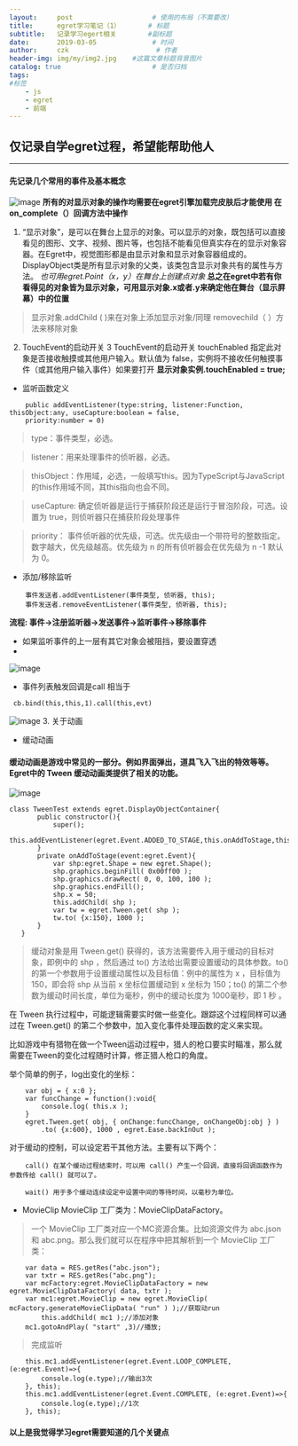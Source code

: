 ```yaml
---
layout:     post                    # 使用的布局（不需要改）
title:      egret学习笔记（1）       # 标题 
subtitle:   记录学习egert相关        #副标题
date:       2019-03-05              # 时间
author:     czk                      # 作者
header-img: img/my/img2.jpg    #这篇文章标题背景图片
catalog: true                       # 是否归档
tags:  
#标签
    - js
    - egret
    - 前端
---
```






## 仅记录自学egret过程，希望能帮助他人
---
#### 先记录几个常用的事件及基本概念

![image](http://upload-images.jianshu.io/upload_images/15259843-f441be9c5c5b9972?imageMogr2/auto-orient/strip%7CimageView2/2/w/1240)
**所有的对显示对象的操作均需要在egret引擎加载完皮肤后才能使用  在on_complete（）回调方法中操作**

1.  “显示对象”，是可以在舞台上显示的对象。可以显示的对象，既包括可以直接看见的图形、文字、视频、图片等，也包括不能看见但真实存在的显示对象容器。在Egret中，视觉图形都是由显示对象和显示对象容器组成的。DisplayObject类是所有显示对象的父类，该类包含显示对象共有的属性与方法。
*也可用egret.Point（x，y）在舞台上创建点对象*
**总之在egret中若有你看得见的对象皆为显示对象，可用显示对象.x或者.y来确定他在舞台（显示屏幕）中的位置**
> 显示对象.addChild ( )来在对象上添加显示对象/同理 removechild（ ）方法来移除对象

2. TouchEvent的启动开关
3
TouchEvent的启动开关 touchEnabled 指定此对象是否接收触摸或其他用户输入。默认值为 false，实例将不接收任何触摸事件（或其他用户输入事件）如果要打开 **显示对象实例.touchEnabled = true;**

* 监听函数定义
```
    public addEventListener(type:string, listener:Function, thisObject:any, useCapture:boolean = false,
    priority:number = 0)
```    

> type：事件类型，必选。

> listener：用来处理事件的侦听器，必选。

> thisObject：作用域，必选，一般填写this。因为TypeScript与JavaScript的this作用域不同，其this指向也会不同。

> useCapture: 确定侦听器是运行于捕获阶段还是运行于冒泡阶段，可选。设置为 true，则侦听器只在捕获阶段处理事件

> priority： 事件侦听器的优先级，可选。优先级由一个带符号的整数指定。数字越大，优先级越高。优先级为 n 的所有侦听器会在优先级为 n -1 默认为 0。

* 添加/移除监听
```
    事件发送者.addEventListener(事件类型, 侦听器, this);
    事件发送者.removeEventListener(事件类型, 侦听器, this);
```
**流程: 事件->注册监听器->发送事件->监听事件->移除事件**
* 如果监听事件的上一层有其它对象会被阻挡，要设置穿透
* 
![image](http://upload-images.jianshu.io/upload_images/15259843-4c4cfc469dadb9df?imageMogr2/auto-orient/strip%7CimageView2/2/w/1240)
* 事件列表触发回调是call 相当于 
```
 cb.bind(this,this,1).call(this,evt)
```

![image](http://upload-images.jianshu.io/upload_images/15259843-44e29deb5f0b2ea9?imageMogr2/auto-orient/strip%7CimageView2/2/w/1240)
3. 关于动画

- 缓动动画
#### 缓动动画是游戏中常见的一部分。例如界面弹出，道具飞入飞出的特效等等。Egret中的 Tween 缓动动画类提供了相关的功能。

![image](http://upload-images.jianshu.io/upload_images/15259843-886b0f9a8f983aad?imageMogr2/auto-orient/strip%7CimageView2/2/w/1240)
 ``` 
 class TweenTest extends egret.DisplayObjectContainer{
        public constructor(){
            super();
            this.addEventListener(egret.Event.ADDED_TO_STAGE,this.onAddToStage,this);
        }
        private onAddToStage(event:egret.Event){
            var shp:egret.Shape = new egret.Shape();
            shp.graphics.beginFill( 0x00ff00 );
            shp.graphics.drawRect( 0, 0, 100, 100 );
            shp.graphics.endFill();
            shp.x = 50;
            this.addChild( shp );
            var tw = egret.Tween.get( shp );
            tw.to( {x:150}, 1000 );
        }
    }
```
>缓动对象是用 Tween.get() 获得的，该方法需要传入用于缓动的目标对象，即例中的 shp ，然后通过 to() 方法给出需要设置缓动的具体参数。to() 的第一个参数用于设置缓动属性以及目标值：例中的属性为 x ，目标值为 150，即会将 shp 从当前 x 坐标位置缓动到 x 坐标为 150；to() 的第二个参数为缓动时间长度，单位为毫秒，例中的缓动长度为 1000毫秒，即 1 秒 。

在 Tween 执行过程中，可能逻辑需要实时做一些变化。跟踪这个过程同样可以通过在 Tween.get() 的第二个参数中，加入变化事件处理函数的定义来实现。

比如游戏中有猎物在做一个Tween运动过程中，猎人的枪口要实时瞄准，那么就需要在Tween的变化过程随时计算，修正猎人枪口的角度。

举个简单的例子，log出变化的坐标：
```
    var obj = { x:0 };
    var funcChange = function():void{
        console.log( this.x );
    }
    egret.Tween.get( obj, { onChange:funcChange, onChangeObj:obj } )
        .to( {x:600}, 1000 , egret.Ease.backInOut );
```
对于缓动的控制，可以设定若干其他方法。主要有以下两个：
```
    call() 在某个缓动过程结束时，可以用 call() 产生一个回调，直接将回调函数作为参数传给 call() 就可以了。

    wait() 用于多个缓动连续设定中设置中间的等待时间，以毫秒为单位。
```
- MovieClip 
MovieClip 工厂类为：MovieClipDataFactory。

> 一个 MovieClip 工厂类对应一个MC资源合集。比如资源文件为 abc.json 和 abc.png。那么我们就可以在程序中把其解析到一个 MovieClip 工厂类：

```（javascript）
    var data = RES.getRes("abc.json");
    var txtr = RES.getRes("abc.png");
    var mcFactory:egret.MovieClipDataFactory = new egret.MovieClipDataFactory( data, txtr );
    var mc1:egret.MovieClip = new egret.MovieClip( mcFactory.generateMovieClipData( "run" ) );//获取动run
        this.addChild( mc1 );//添加对象
    mc1.gotoAndPlay( "start" ,3)//播放;
```
> 完成监听

```
    this.mc1.addEventListener(egret.Event.LOOP_COMPLETE, (e:egret.Event)=>{
        console.log(e.type);//输出3次
    }, this);
    this.mc1.addEventListener(egret.Event.COMPLETE, (e:egret.Event)=>{
        console.log(e.type);//1次
    }, this);
```

#### 以上是我觉得学习egret需要知道的几个关键点
